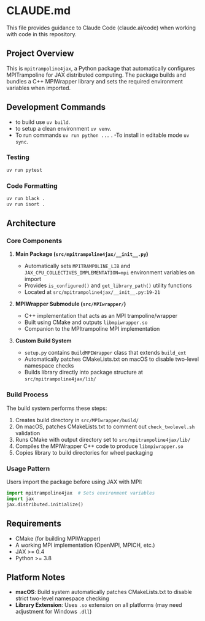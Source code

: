 # CLAUDE.md

This file provides guidance to Claude Code (claude.ai/code) when working with code in this repository.

## Project Overview

This is `mpitrampoline4jax`, a Python package that automatically configures MPITrampoline for JAX distributed computing. The package builds and bundles a C++ MPIWrapper library and sets the required environment variables when imported.

## Development Commands

- to build use ``uv build``. 
- to setup a clean environment ``uv venv``. 
- To run commands ``uv run python ...`` . 
-To install in editable mode ``uv sync``.

### Testing
```bash
uv run pytest
```

### Code Formatting
```bash
uv run black .
uv run isort .
```

## Architecture

### Core Components

1. **Main Package (`src/mpitrampoline4jax/__init__.py`)**
   - Automatically sets `MPITRAMPOLINE_LIB` and `JAX_CPU_COLLECTIVES_IMPLEMENTATION=mpi` environment variables on import
   - Provides `is_configured()` and `get_library_path()` utility functions
   - Located at `src/mpitrampoline4jax/__init__.py:19-21`

2. **MPIWrapper Submodule (`src/MPIwrapper/`)**
   - C++ implementation that acts as an MPI trampoline/wrapper
   - Built using CMake and outputs `libmpiwrapper.so`
   - Companion to the MPItrampoline MPI implementation

3. **Custom Build System**
   - `setup.py` contains `BuildMPIWrapper` class that extends `build_ext`
   - Automatically patches CMakeLists.txt on macOS to disable two-level namespace checks
   - Builds library directly into package structure at `src/mpitrampoline4jax/lib/`

### Build Process

The build system performs these steps:
1. Creates build directory in `src/MPIwrapper/build/`
2. On macOS, patches CMakeLists.txt to comment out `check_twolevel.sh` validation
3. Runs CMake with output directory set to `src/mpitrampoline4jax/lib/`
4. Compiles the MPIWrapper C++ code to produce `libmpiwrapper.so`
5. Copies library to build directories for wheel packaging

### Usage Pattern

Users import the package before using JAX with MPI:
```python
import mpitrampoline4jax  # Sets environment variables
import jax
jax.distributed.initialize()
```

## Requirements

- CMake (for building MPIWrapper)
- A working MPI implementation (OpenMPI, MPICH, etc.)
- JAX >= 0.4
- Python >= 3.8

## Platform Notes

- **macOS**: Build system automatically patches CMakeLists.txt to disable strict two-level namespace checking
- **Library Extension**: Uses `.so` extension on all platforms (may need adjustment for Windows `.dll`)